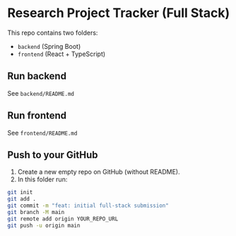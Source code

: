 # Research Project Tracker (Full Stack)

This repo contains two folders:
- `backend` (Spring Boot)
- `frontend` (React + TypeScript)

## Run backend
See `backend/README.md`

## Run frontend
See `frontend/README.md`

## Push to your GitHub
1. Create a new empty repo on GitHub (without README).
2. In this folder run:
```bash
git init
git add .
git commit -m "feat: initial full-stack submission"
git branch -M main
git remote add origin YOUR_REPO_URL
git push -u origin main
```
